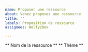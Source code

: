 ```yaml
---
name: Proposer une ressource
about: Venez proposez une ressource
title: ''
labels: Proposition de ressource
assignees: WolfyzDev

---
```


** Nom de la ressource **
** Thème **
